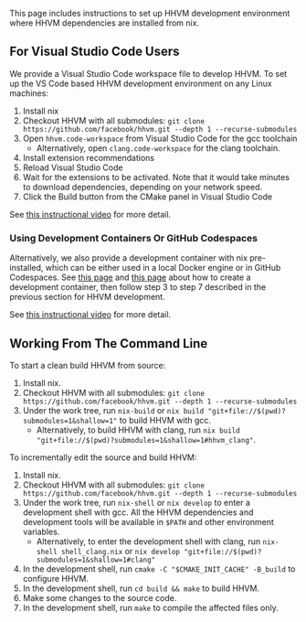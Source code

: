 This page includes instructions to set up HHVM development environment where HHVM dependencies are installed from nix.

## For Visual Studio Code Users

We provide a Visual Studio Code workspace file to develop HHVM. To set up the VS Code based HHVM development environment on any Linux machines:

1. Install nix
2. Checkout HHVM with all submodules: `git clone
   https://github.com/facebook/hhvm.git --depth 1 --recurse-submodules`
3. Open `hhvm.code-workspace` from Visual Studio Code for the gcc toolchain
   - Alternatively, open `clang.code-workspace` for the clang toolchain.
4. Install extension recommendations
5. Reload Visual Studio Code
6. Wait for the extensions to be activated. Note that it would take minutes to
   download dependencies, depending on your network speed.
7. Click the Build button from the CMake panel in Visual Studio Code

See [this instructional video](https://hhvm.com/static/videos/posts/vscode.mp4) for more detail.


### Using Development Containers Or GitHub Codespaces

Alternatively, we also provide a development container with nix pre-installed,
which can be either used in a local Docker engine or in GitHub Codespaces. See [this page](https://code.visualstudio.com/docs/remote/codespaces) and [this page](https://code.visualstudio.com/docs/remote/create-dev-container) about how to create a development container, then follow step 3 to step 7 described in the previous section for HHVM development.

See [this instructional video](https://hhvm.com/static/videos/posts/github-codespaces.mp4) for more detail.


## Working From The Command Line

To start a clean build HHVM from source:

1. Install nix.
2. Checkout HHVM with all submodules: `git clone
   https://github.com/facebook/hhvm.git --depth 1 --recurse-submodules`
3. Under the work tree, run `nix-build` or `nix build "git+file://$(pwd)?submodules=1&shallow=1"` to build HHVM with gcc.
   - Alternatively, to build HHVM with clang, run `nix build "git+file://$(pwd)?submodules=1&shallow=1#hhvm_clang"`.

To incrementally edit the source and build HHVM:

1. Install nix.
2. Checkout HHVM with all submodules: `git clone
   https://github.com/facebook/hhvm.git --depth 1 --recurse-submodules`
3. Under the work tree, run `nix-shell` or `nix develop` to
   enter a development shell with gcc. All the HHVM dependencies and development tools
   will be available in `$PATH` and other environment
   variables.
   - Alternatively, to enter the development shell with clang,
   run `nix-shell shell_clang.nix` or `nix develop "git+file://$(pwd)?submodules=1&shallow=1#clang"`
4. In the development shell, run `cmake -C "$CMAKE_INIT_CACHE" -B_build`
   to configure HHVM.
5. In the development shell, run `cd build && make` to build HHVM.
6. Make some changes to the source code.
7. In the development shell, run `make` to compile the affected files
   only.
